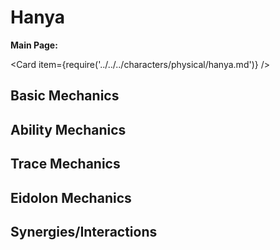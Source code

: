 # Hanya

**Main Page:**

<Card item={require('../../../characters/physical/hanya.md')} />

## Basic Mechanics

## Ability Mechanics

## Trace Mechanics

## Eidolon Mechanics

## Synergies/Interactions
